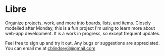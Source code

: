 # Libre
Organize projects, work, and more into boards, lists, and items. Closely modelled after Monday, this is a fun project I'm using to learn more about web-app development. It is a work in progress, so except frequent updates. 

Feel free to sign up and try it out. Any bugs or suggestions are appreciated. You can email me at cblindsey3@gmail.com

